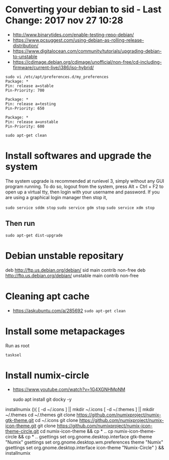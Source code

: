 # Converting your debian to sid - Last Change: 2017 nov 27 10:28
+ http://www.binarytides.com/enable-testing-repo-debian/
+ https://www.pcsuggest.com/using-debian-as-rolling-release-distribution/
+ https://www.digitalocean.com/community/tutorials/upgrading-debian-to-unstable
+ https://cdimage.debian.org/cdimage/unofficial/non-free/cd-including-firmware/current-live/i386/iso-hybrid/

```
sudo vi /etc/apt/preferences.d/my_preferences
Package: *
Pin: release a=stable
Pin-Priority: 700

Package: *
Pin: release a=testing
Pin-Priority: 650

Package: *
Pin: release a=unstable
Pin-Priority: 600

sudo apt-get clean
```

# Install softwares and upgrade the system
The system upgrade is recommended at runlevel 3, simply without any GUI program running. To do so, logout from the system, press Alt + Ctrl + F2 to open up a virtual tty, then login with your username and password. If you are using a graphical login manager then stop it,

`sudo service sddm stop`
`sudo service gdm stop`
`sudo service xdm stop`

## Then run
`sudo apt-get dist-upgrade`

# Debian unstable repositary
deb http://ftp.us.debian.org/debian/ sid main contrib non-free deb
http://ftp.us.debian.org/debian/ unstable main contrib non-free

# Cleaning apt cache
+ https://askubuntu.com/a/285692
`sudo apt-get clean`

# Install some metapackages
Run as root

    tasksel

# Install numix-circle
+ https://www.youtube.com/watch?v=1G4XGNHMpNM

    sudo apt install git docky -y

installnumix (){
    [ -d ~/.icons ] || mkdir ~/.icons
    [ -d ~/.themes ] || mkdir ~/.themes
    cd ~/.themes
    git clone https://github.com/numixproject/numix-gtk-theme.git
    cd ~/.icons
    git clone https://github.com/numixproject/numix-icon-theme.git
    git clone https://github.com/numixproject/numix-icon-theme-circle.git
    cd numix-icon-theme && cp * ..
    cp numix-icon-theme-circle && cp * ..
    gsettings set org.gnome.desktop.interface gtk-theme "Numix"
    gsettings set org.gnome.desktop.wm.preferences theme "Numix"
    gsettings set org.gnome.desktop.interface icon-theme "Numix-Circle"
} && installnumix


